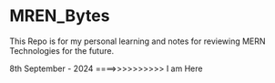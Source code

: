 # MREN_Bytes
This Repo is for my personal learning and notes for reviewing MERN Technologies for the future.

8th September - 2024 ====>>>>>>>>>> I am Here
